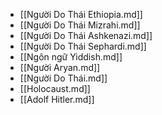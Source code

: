 - [[Người Do Thái Ethiopia.md]]
- [[Người Do Thái Mizrahi.md]]
- [[Người Do Thái Ashkenazi.md]]
- [[Người Do Thái Sephardi.md]]
- [[Ngôn ngữ Yiddish.md]]
- [[Người Aryan.md]]
- [[Người Do Thái.md]]
- [[Holocaust.md]]
- [[Adolf Hitler.md]]
